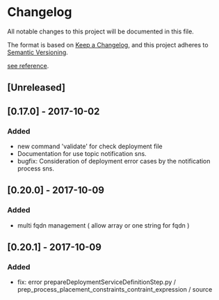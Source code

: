 # Changelog
All notable changes to this project will be documented in this file.

The format is based on [Keep a Changelog](https://keepachangelog.com/en/1.0.0/),
and this project adheres to [Semantic Versioning](https://semver.org/spec/v2.0.0.html).

[see reference](references/snake_case_reference.yml).

## [Unreleased]

## [0.17.0] - 2017-10-02
### Added

- new command 'validate' for check deployment file
- Documentation for use topic notification sns.
- bugfix: Consideration of deployment error cases by the notification process sns.

## [0.20.0] - 2017-10-09
### Added

- multi fqdn management ( allow array or one string for fqdn )

## [0.20.1] - 2017-10-09
### Added

- fix: error prepareDeploymentServiceDefinitionStep.py / prep_process_placement_constraints_contraint_expression / source


